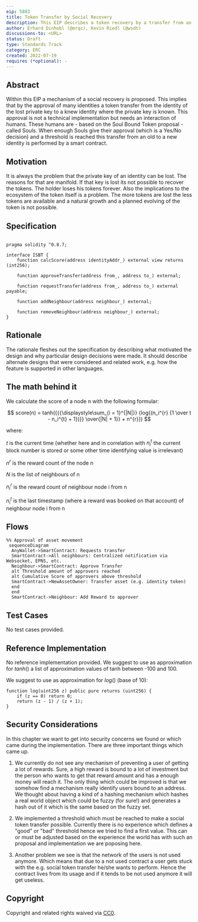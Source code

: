 ```yaml
---
eip: 5883
title: Token Transfer by Social Recovery
description: This EIP describes a token recovery by a transfer from an identity which is not accessible anymore to another newly created identity by social interaction.
author: Erhard Dinhobl (@mrqc), Kevin Riedl (@wsdt)
discussions-to: <URL>
status: Draft
type: Standards Track
category: ERC
created: 2022-07-19
requires (*optional): -
---
```



## Abstract
Within this EIP a mechanism of a social recovery is proposed. This implies that by the approval of many identities a token transfer from the identity of the lost private key to a knew identity where the private key is known. This approval is not a technical implementation but needs an interaction of humans. These humans are - based on the Soul Bound Token proposal - called Souls. When enough Souls give their approval (which is a Yes/No decision) and a threshold is reached this transfer from an old to a new identity is performed by a smart contract.

## Motivation
It is always the problem that the private key of an identity can be lost. The reasons for that are manifold. If that key is lost its not possible to recover the tokens. The holder loses his tokens forever. Also the implications to the ecosystem of the token itself is a problem. The more tokens are lost the less tokens are available and a natural growth and a planned evolving of the token is not possible.

## Specification

```solidity

pragma solidity ^0.8.7;

interface ISBT {
    function calcScore(address identityAddr_) external view returns (int256);

    function approveTransfer(address from_, address to_) external;

    function requestTransfer(address from_, address to_) external payable;

    function addNeighbour(address neighbour_) external;

    function removeNeighbour(address neighbour_) external;
}
```

## Rationale
The rationale fleshes out the specification by describing what motivated the design and why particular design decisions were made. It should describe alternate designs that were considered and related work, e.g. how the feature is supported in other languages.

## The math behind it

We calculate the score of a node n with the following formular:

$$ score(n) = tanh({{{\displaystyle\sum_{i = 1}^{|N|}} {log{(n_i^{r} {1 \over t - n_i^{t} + 1})}} \over{|N| + 1}} + n^{r}}) $$

where:

$t$ is the current time (whether here and in correlation with $n_i^{t}$ the current block number is stored or some other time identifying value is irrelevant)

$n^{r}$ is the reward count of the node n

$N$ is the list of neighbours of n

$n_i^{r}$ is the reward count of neighbour node i from n

$n_i^{t}$ is the last timestamp (where a reward was booked on that account) of neighbour node i from n

## Flows

```mermaid
%% Approval of asset movement
 sequenceDiagram
  AnyWallet->SmartContract: Requests transfer
  SmartContract->All neighbours: Centralized notification via Websocket, EPNS, etc.
  Neighbour->SmartContract: Approve Transfer
  alt Threshold amount of approvers reached
  alt Cumulative Score of approvers above threshold
  SmartContract->NewAssetOwner: Transfer asset (e.g. identity token)
  end
  end
  SmartContract->Neighbour: Add Reward to approver
```

## Test Cases
No test cases provided.

## Reference Implementation
No reference implementation provided. We suggest to use as approximation for $tanh()$ a list of approximation values of tanh between -100 and 100.

We suggest to use as approximation for $log()$ (base of 10):

```solidity 
function log(uint256 z) public pure returns (uint256) {
    if (z == 0) return 0;
    return (z - 1) / (z + 1);
}
```

## Security Considerations
In this chapter we want to get into security concerns we found or which came during the implementation. There are three important things which came up.

1) We currently do not see any mechanism of preventing a user of getting a lot of rewards. Sure, a high reward is bound to a lot of investment but the person who wants to get that reward amount and has a enough money will reach it. The only thing which could be improved is that we somehow find a mechanism really identify users bound to an address. We thought about having a kind of a hashing mechanism which hashes a real world object which could be fuzzy (for sure!) and generates a hash out of it which is the same based on the fuzzy set.

2) We implemented a threshold which must be reached to make a social token transfer possible. Currently there is no experience which defines a "good" or "bad" threshold hence we tried to find a first value. This can or must be adjusted based on the experience the world has with such an proposal and implementation we are poposing here.

3) Another problem we see is that the network of the users is not used anymore. Which means that due to a not used contract a user gets stuck with the e.g. social token transfer he/she wants to perform. Hence the contract lives from its usage and if it tends to be not used anymore it will get useless.

## Copyright
Copyright and related rights waived via [CC0](../LICENSE.md).
